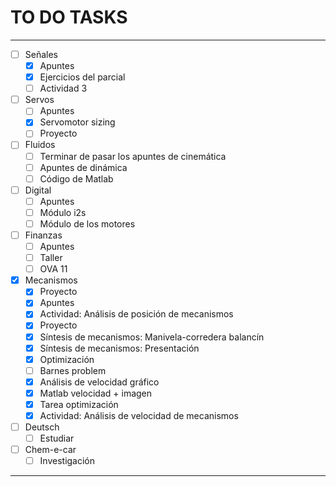 # TO DO TASKS 


---

- [ ] Señales
	- [x] Apuntes
	- [x] Ejercicios del parcial
	- [ ] Actividad 3
- [ ] Servos
	- [ ] Apuntes
	- [x] Servomotor sizing
	- [ ] Proyecto
- [ ] Fluidos
	- [ ] Terminar de pasar los apuntes de cinemática
	- [ ] Apuntes de dinámica
	- [ ] Código de Matlab
- [ ] Digital
	- [ ] Apuntes
	- [ ] Módulo i2s
	- [ ] Módulo de los motores
- [ ] Finanzas
	- [ ] Apuntes
	- [ ] Taller
	- [ ] OVA 11
- [x] Mecanismos
	- [x] Proyecto
	- [x] Apuntes
	- [x] Actividad: Análisis de posición de mecanismos
	- [x] Proyecto
	- [x] Síntesis de mecanismos: Manivela-corredera balancín
	- [x] Síntesis de mecanismos: Presentación
	- [x] Optimización
	- [ ] Barnes problem
	- [x] Análisis de velocidad gráfico
	- [x] Matlab velocidad + imagen
	- [x] Tarea optimización 
	- [x] Actividad: Análisis de velocidad de mecanismos

- [ ] Deutsch
	- [ ] Estudiar

- [ ] Chem-e-car
	- [ ] Investigación

---
